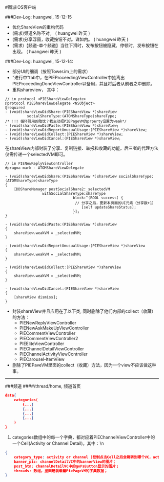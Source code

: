 #图派iOS客户端

###Dev-Log: huangwei, 15-12-15
- 优化ShareView的重构代码
- (需求)频道名称不对。 ( huangwei 昨天 )
- (需求)分享浮窗，收藏按钮不对。详如内。  ( huangwei 昨天 )
-  (需求)【频道-单个频道】当往下滑时，发布按钮被隐藏，停顿时，发布按钮在出现。 ( huangwei 昨天 )

###Dev-Log: huangwei, 15-12-14:
- 部分UI的细调（按照Tower.im上的需求）
- "进行中"tab中，在PIEProceedingViewController中抽离出 PIEProceedingDoneVIewController以备用，并且将后者从前者之中删除。
- 重构shareview， 其中：
```objc
// in protocol <PIEShareViewDelegate>
@protocol PIEShareViewDelegate <NSObject>
@required
- (void)shareViewDidShare:(PIEShareView *)shareView
          socialShareType:(ATOMShareType)shareType;
/* !!! 循环引用的隐忧？我主动把PIEPageVM的prperty设置为weak*/
- (void)shareViewDidPaste:(PIEShareView *)shareView;
- (void)shareViewDidReportUnusualUsage:(PIEShareView *)shareView;
- (void)shareViewDidCollect:(PIEShareView *)shareView;
- (void)shareViewDidCancel:(PIEShareView *)shareView;
```

在shareView内部封装了分享、复制链接、举报和收藏的功能。后三者的代理方法仅需传递一个selectedVM即可。

```objc
// in PIENewReplyViewController
#pragma mark - ATOMShareViewDelegate

- (void)shareViewDidShare:(PIEShareView *)shareView socialShareType:(ATOMShareType)shareType
{
    [DDShareManager postSocialShare2:_selectedVM
                 withSocialShareType:shareType
                               block:^(BOOL success) {
                               	// 分享之后，更新本页面的UI元素（分享数+1）
                                   [self updateShareStatus];
                               }];
}

- (void)shareViewDidPaste:(PIEShareView *)shareView
{
    shareView.weakVM = _selectedVM;
}

- (void)shareViewDidReportUnusualUsage:(PIEShareView *)shareView
{
    shareView.weakVM = _selectedVM;
}

- (void)shareViewDidCollect:(PIEShareView *)shareView
{
    shareView.weakVM = _selectedVM;
}

- (void)shareViewDidCancel:(PIEShareView *)shareView
{
    [shareView dismiss];
}
```

- 封装shareView并且应用在了以下类, 同时删除了他们内部的collect（收藏）的方法：
	- PIENewReplyViewController
	- PIENewAskMakeUpViewController
	- PIECommentViewController
	- PIECommentViewController2
	- PIEEliteViewController
	- PIEChannelDetailViewController
	- PIEChannelActivityViewController
	- PIECarousel-ItemView
- 删除了PIEPaveVM里面的collect（收藏）方法，因为一个view不应该做这种事。

----

###频道
####/thread/home, 频道首页
```json
data{
	categories(
		{...}
		{...}
		{...}
		{...}
	)
}
```
1. categories数组中的每一个字典，都对应着PIEChannelViewController中的一个Cell(Activity or Channel Detail)。其中：\n
```json
{
	category_type: activity or channel (控制点击Cell之后会跳转到哪个VC，activityVC or channelDetailVC)；
	banner_pic: channelDetailVC中的bannerView的图片；
	post_btn: channelDetailVC中的goPsButton显示的图片；
	threads: 数组，里面是装载着PiePageVM的字典数据；
}
```



